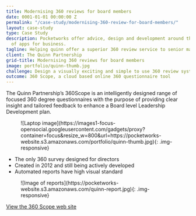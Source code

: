 ```yaml
---
title: Modernising 360 reviews for board members
date: 0001-01-01 00:00:00 Z
permalink: "/case-study/modernising-360-review-for-board-members/"
layout: case-study
type: Case Study
description: Pocketworks offer advice, design and development around the implementation
  of apps for business.
tagline: Helping quinn offer a superior 360 review service to senior management
client: The Quinn Partnership
grid-title: Modernising 360 reviews for board members
image: portfolio/quinn-thumb.jpg
challenge: Design a visually exciting and simple to use 360 review system
outcome: 360 Scope, a cloud based online 360 questionnaire tool
---
```


The Quinn Partnership’s 360Scope is an intelligently designed range of focused 360 degree questionnaires with the purpose of providing clear insight and tailored feedback to enhance a Board level Leadership Development plan.

<figure markdown="1">
![Laptop image](https://images1-focus-opensocial.googleusercontent.com/gadgets/proxy?container=focus&resize_w=800&url=https://pocketworks-website.s3.amazonaws.com/portfolio/quinn-thumb.jpg){: .img-responsive}
</figure>

- The only 360 survey designed for directors</li>
- Created in 2012 and still being actively developed</li>
- Automated reports have high visual standard</li>

<figure markdown="1">
![Image of reports](https://pocketworks-website.s3.amazonaws.com/quinn-report.jpg){: .img-responsive}
</figure>

[View the 360 Scope web site](http://360scope.co.uk)
